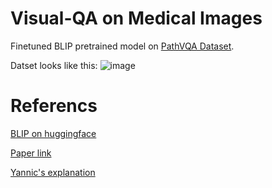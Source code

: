 # Visual-QA on Medical Images
Finetuned BLIP pretrained model on [PathVQA Dataset](https://huggingface.co/datasets/flaviagiammarino/path-vqa/viewer/default/train).

Datset looks like this:
![image](https://github.com/user-attachments/assets/b5afd54e-31f0-4105-ad4c-6311f0b6028c)

# Referencs
[BLIP on huggingface](https://huggingface.co/docs/transformers/en/model_doc/blip)

[Paper link](https://arxiv.org/abs/2201.12086)

[Yannic's explanation](https://www.youtube.com/watch?v=X2k7n4FuI7c)
